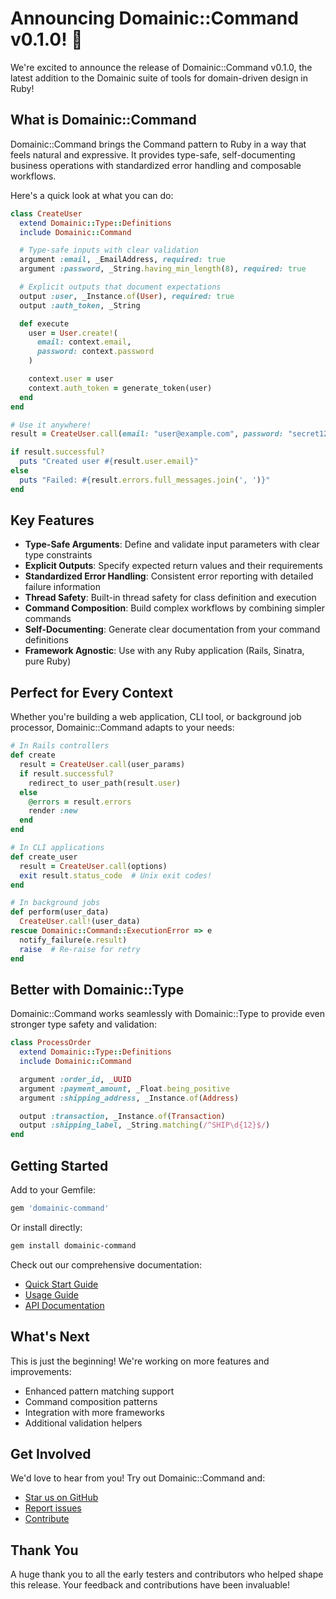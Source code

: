 # Announcing Domainic::Command v0.1.0! 🎉

We're excited to announce the release of Domainic::Command v0.1.0, the latest addition to the Domainic suite of tools
for domain-driven design in Ruby!

## What is Domainic::Command

Domainic::Command brings the Command pattern to Ruby in a way that feels natural and expressive. It provides type-safe,
self-documenting business operations with standardized error handling and composable workflows.

Here's a quick look at what you can do:

```ruby
class CreateUser
  extend Domainic::Type::Definitions
  include Domainic::Command

  # Type-safe inputs with clear validation
  argument :email, _EmailAddress, required: true
  argument :password, _String.having_min_length(8), required: true

  # Explicit outputs that document expectations
  output :user, _Instance.of(User), required: true
  output :auth_token, _String

  def execute
    user = User.create!(
      email: context.email,
      password: context.password
    )

    context.user = user
    context.auth_token = generate_token(user)
  end
end

# Use it anywhere!
result = CreateUser.call(email: "user@example.com", password: "secret123")

if result.successful?
  puts "Created user #{result.user.email}"
else
  puts "Failed: #{result.errors.full_messages.join(', ')}"
end
```

## Key Features

* **Type-Safe Arguments**: Define and validate input parameters with clear type constraints
* **Explicit Outputs**: Specify expected return values and their requirements
* **Standardized Error Handling**: Consistent error reporting with detailed failure information
* **Thread Safety**: Built-in thread safety for class definition and execution
* **Command Composition**: Build complex workflows by combining simpler commands
* **Self-Documenting**: Generate clear documentation from your command definitions
* **Framework Agnostic**: Use with any Ruby application (Rails, Sinatra, pure Ruby)

## Perfect for Every Context

Whether you're building a web application, CLI tool, or background job processor, Domainic::Command adapts to your
needs:

```ruby
# In Rails controllers
def create
  result = CreateUser.call(user_params)
  if result.successful?
    redirect_to user_path(result.user)
  else
    @errors = result.errors
    render :new
  end
end

# In CLI applications
def create_user
  result = CreateUser.call(options)
  exit result.status_code  # Unix exit codes!
end

# In background jobs
def perform(user_data)
  CreateUser.call!(user_data)
rescue Domainic::Command::ExecutionError => e
  notify_failure(e.result)
  raise  # Re-raise for retry
end
```

## Better with Domainic::Type

Domainic::Command works seamlessly with Domainic::Type to provide even stronger type safety and validation:

```ruby
class ProcessOrder
  extend Domainic::Type::Definitions
  include Domainic::Command

  argument :order_id, _UUID
  argument :payment_amount, _Float.being_positive
  argument :shipping_address, _Instance.of(Address)

  output :transaction, _Instance.of(Transaction)
  output :shipping_label, _String.matching(/^SHIP\d{12}$/)
end
```

## Getting Started

Add to your Gemfile:

```ruby
gem 'domainic-command'
```

Or install directly:

```bash
gem install domainic-command
```

Check out our comprehensive documentation:

* [Quick Start Guide](https://github.com/domainic/domainic/wiki/domainic-command)
* [Usage Guide](https://github.com/domainic/domainic/wiki/domainic-command-USAGE)
* [API Documentation](https://rubydoc.info/gems/domainic-command/0.1.0)

## What's Next

This is just the beginning! We're working on more features and improvements:

* Enhanced pattern matching support
* Command composition patterns
* Integration with more frameworks
* Additional validation helpers

## Get Involved

We'd love to hear from you! Try out Domainic::Command and:

* [Star us on GitHub](https://github.com/domainic/domainic)
* [Report issues](https://github.com/domainic/domainic/issues)
* [Contribute](https://github.com/domainic/domainic/wiki/CONTRIBUTING)

## Thank You

A huge thank you to all the early testers and contributors who helped shape this release. Your feedback and
contributions have been invaluable!
